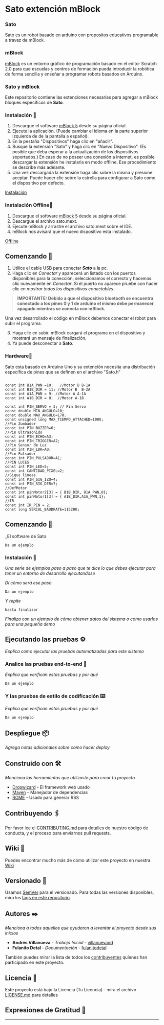 # Sato extención mBlock
### Sato 

Sato es un robot basado en arduino con propositos educativos programable a travez de mBlock.

### mBlock

[mBlock](https://www.mblock.cc/)  es un entorno gráfico de programación basado en el editor Scratch 2.0 para que escuelas y centros de formación pueda introducir la robótica de forma sencilla y enseñar a programar robots basados en Arduino.
### Sato y mBlock

 Este repositorio contiene las extenciones necesarias para agregar a mBlock bloques específicos de **Sato**.
 
### Instalación 🔧
1. Descargue el software [mBlock 5](https://www.mblock.cc/en-us/download/) desde su página oficial.
2. Ejecute la aplicación. (Puede cambiar el idioma en la parte superior izquierda de de la pantalla a español).
3. En la pestaña "Dispositivos" haga clic en "añadir".
4. Busque la extensión "Sato" y haga clic en "Nuevo Dispositivo". (Es posible que deba esperar a la actualización de los dispositivos soportados.) En caso de no poseer una conexión a internet, es posible descargar la extensión he instalarla en modo offline. Ese procedimiento se describe más adelante.
5. Una vez descargada la extensión haga clic sobre la misma y presione aceptar. Puede hacer clic sobre la estrella para configurar a Sato como el dispositivo por defecto.

[Instalación](https://raw.githubusercontent.com/debstudio/Sato/prueba/doc/img/instalacion.png)

### Instalación Offline🔧

1. Descargue el software [mBlock 5](https://www.mblock.cc/en-us/download/) desde su página oficial.
2. Descargue el archivo sato.mext.
3. Ejecute mBlock y arrastre el archivo sato.mext sobre el IDE.
4. mBlock nos avisará que el nuevo dispositivo esta instalado.

[Offline](https://raw.githubusercontent.com/debstudio/Sato/prueba/doc/img/offline.png)

## Comenzando 🚀
1. Utilice el cable USB para conectar ***Sato*** a la pc.
2. Haga clic en *Conectar* y aparecerá un listado con los puertos disponibles para la conección, seleccionamos el correcto y hacemos clic nuevamente en *Conectar*. Si el puerto no aparece pruebe con hacer clic en *mostrar todos los dispositivos conectables*.

> **IMPORTANTE: Debido a que el dispositivo bluetooth se encuentra conectado a los pines 0 y 1 de arduino el mismo debe permanecer apagado mientras se conecta con mBlock.**

Una vez desarrollado el código en mBlock debemos conectar el robot para subir el programa.

3. Haga clic en subir. mBlock cargará el programa en el dispositivo y mostrará un mensaje de finalización.
4. Ya puede desconectar a **Sato**.


### Hardware🔧

Sato esta basado en Arduino Uno y su extención necesita una distribución específica de pines que se definen en el archivo "Sato.h"

```

const int B1A_PWN =10;   //Motor B B-1A
const int B1B_DIR = 11; //Motor B  B-2A
const int A1A_PWN = 9; //Motor A A-1A
const int A1B_DIR = 8;  //Motor A-1B

const int PIN_SERVO = 3; // Pin Servo
const double MIN_ANGULO=10;
const double MAX_ANGULO=170;
const unsigned long MAX_TIEMPO_ATTACHED=1000;
//Pin Zumbador
const int PIN_BUZZER=6;
//Pin Ultrasonido
const int PIN_ECHO=A3;
const int PIN_TRIGGER=A2;
//Pin Sensor de Luz
const int PIN_LDR=A0;
//Pin Pulsador
const int PIN_PULSADOR=A1;
//PIN LUCES
const int PIN_LED=5;
const int CANTIDAD_PIXEL=2;
//Sigue lineas 
const int PIN_SIG_IZQ=4;
const int PIN_SIG_DER=7;
//DefMotor
const int pinMotor2[3] = { B1B_DIR, B1A_PWN,0};
const int pinMotor1[3] = { A1B_DIR,A1A_PWN,1};
//IR
const int IR_PIN = 2;
const long SERIAL_BAUDRATE=115200;
```

## Comenzando 🚀

_El software de Sato


```
Da un ejemplo
```

### Instalación 🔧

_Una serie de ejemplos paso a paso que te dice lo que debes ejecutar para tener un entorno de desarrollo ejecutandose_

_Dí cómo será ese paso_

```
Da un ejemplo
```

_Y repite_

```
hasta finalizar
```

_Finaliza con un ejemplo de cómo obtener datos del sistema o como usarlos para una pequeña demo_

## Ejecutando las pruebas ⚙️

_Explica como ejecutar las pruebas automatizadas para este sistema_

### Analice las pruebas end-to-end 🔩

_Explica que verifican estas pruebas y por qué_

```
Da un ejemplo
```

### Y las pruebas de estilo de codificación ⌨️

_Explica que verifican estas pruebas y por qué_

```
Da un ejemplo
```

## Despliegue 📦

_Agrega notas adicionales sobre como hacer deploy_

## Construido con 🛠️

_Menciona las herramientas que utilizaste para crear tu proyecto_

* [Dropwizard](http://www.dropwizard.io/1.0.2/docs/) - El framework web usado
* [Maven](https://maven.apache.org/) - Manejador de dependencias
* [ROME](https://rometools.github.io/rome/) - Usado para generar RSS

## Contribuyendo 🖇️

Por favor lee el [CONTRIBUTING.md](https://gist.github.com/villanuevand/xxxxxx) para detalles de nuestro código de conducta, y el proceso para enviarnos pull requests.

## Wiki 📖

Puedes encontrar mucho más de cómo utilizar este proyecto en nuestra [Wiki](https://github.com/tu/proyecto/wiki)

## Versionado 📌

Usamos [SemVer](http://semver.org/) para el versionado. Para todas las versiones disponibles, mira los [tags en este repositorio](https://github.com/tu/proyecto/tags).

## Autores ✒️

_Menciona a todos aquellos que ayudaron a levantar el proyecto desde sus inicios_

* **Andrés Villanueva** - *Trabajo Inicial* - [villanuevand](https://github.com/villanuevand)
* **Fulanito Detal** - *Documentación* - [fulanitodetal](#fulanito-de-tal)

También puedes mirar la lista de todos los [contribuyentes](https://github.com/your/project/contributors) quíenes han participado en este proyecto. 

## Licencia 📄

Este proyecto está bajo la Licencia (Tu Licencia) - mira el archivo [LICENSE.md](LICENSE.md) para detalles

## Expresiones de Gratitud 🎁





---
